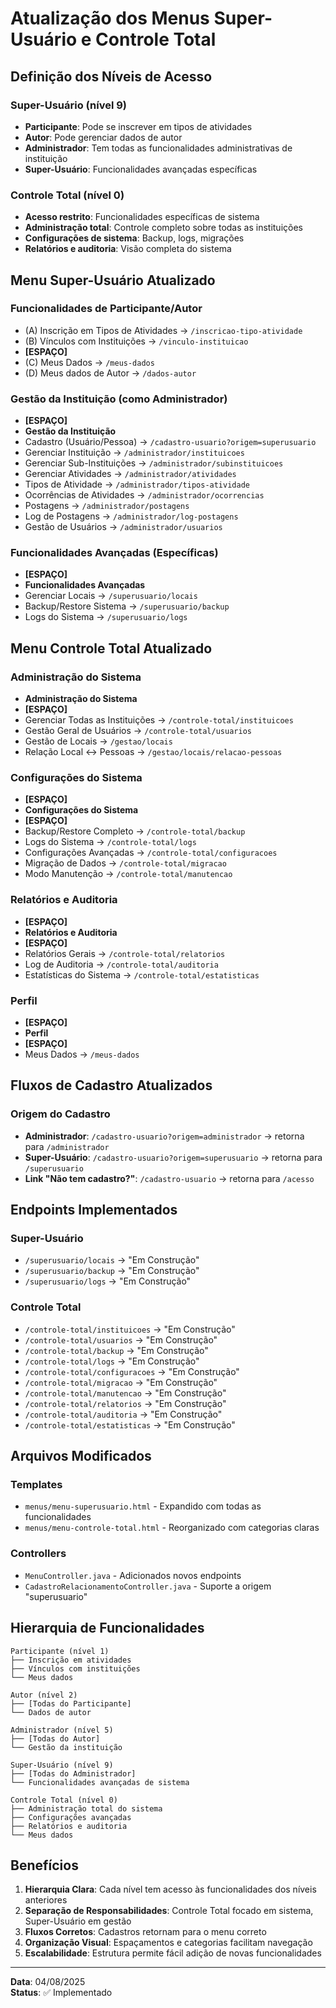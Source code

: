 # Atualização dos Menus Super-Usuário e Controle Total

## Definição dos Níveis de Acesso

### Super-Usuário (nível 9)
- **Participante**: Pode se inscrever em tipos de atividades
- **Autor**: Pode gerenciar dados de autor
- **Administrador**: Tem todas as funcionalidades administrativas de instituição
- **Super-Usuário**: Funcionalidades avançadas específicas

### Controle Total (nível 0)
- **Acesso restrito**: Funcionalidades específicas de sistema
- **Administração total**: Controle completo sobre todas as instituições
- **Configurações de sistema**: Backup, logs, migrações
- **Relatórios e auditoria**: Visão completa do sistema

## Menu Super-Usuário Atualizado

### Funcionalidades de Participante/Autor
- (A) Inscrição em Tipos de Atividades → `/inscricao-tipo-atividade`
- (B) Vínculos com Instituições → `/vinculo-instituicao`
- **[ESPAÇO]**
- (C) Meus Dados → `/meus-dados`
- (D) Meus dados de Autor → `/dados-autor`

### Gestão da Instituição (como Administrador)
- **[ESPAÇO]**
- **Gestão da Instituição**
- Cadastro (Usuário/Pessoa) → `/cadastro-usuario?origem=superusuario`
- Gerenciar Instituição → `/administrador/instituicoes`
- Gerenciar Sub-Instituições → `/administrador/subinstituicoes`
- Gerenciar Atividades → `/administrador/atividades`
- Tipos de Atividade → `/administrador/tipos-atividade`
- Ocorrências de Atividades → `/administrador/ocorrencias`
- Postagens → `/administrador/postagens`
- Log de Postagens → `/administrador/log-postagens`
- Gestão de Usuários → `/administrador/usuarios`

### Funcionalidades Avançadas (Específicas)
- **[ESPAÇO]**
- **Funcionalidades Avançadas**
- Gerenciar Locais → `/superusuario/locais`
- Backup/Restore Sistema → `/superusuario/backup`
- Logs do Sistema → `/superusuario/logs`

## Menu Controle Total Atualizado

### Administração do Sistema
- **Administração do Sistema**
- **[ESPAÇO]**
- Gerenciar Todas as Instituições → `/controle-total/instituicoes`
- Gestão Geral de Usuários → `/controle-total/usuarios`
- Gestão de Locais → `/gestao/locais`
- Relação Local ↔ Pessoas → `/gestao/locais/relacao-pessoas`

### Configurações do Sistema
- **[ESPAÇO]**
- **Configurações do Sistema**
- **[ESPAÇO]**
- Backup/Restore Completo → `/controle-total/backup`
- Logs do Sistema → `/controle-total/logs`
- Configurações Avançadas → `/controle-total/configuracoes`
- Migração de Dados → `/controle-total/migracao`
- Modo Manutenção → `/controle-total/manutencao`

### Relatórios e Auditoria
- **[ESPAÇO]**
- **Relatórios e Auditoria**
- **[ESPAÇO]**
- Relatórios Gerais → `/controle-total/relatorios`
- Log de Auditoria → `/controle-total/auditoria`
- Estatísticas do Sistema → `/controle-total/estatisticas`

### Perfil
- **[ESPAÇO]**
- **Perfil**
- **[ESPAÇO]**
- Meus Dados → `/meus-dados`

## Fluxos de Cadastro Atualizados

### Origem do Cadastro
- **Administrador**: `/cadastro-usuario?origem=administrador` → retorna para `/administrador`
- **Super-Usuário**: `/cadastro-usuario?origem=superusuario` → retorna para `/superusuario`
- **Link "Não tem cadastro?"**: `/cadastro-usuario` → retorna para `/acesso`

## Endpoints Implementados

### Super-Usuário
- `/superusuario/locais` → "Em Construção"
- `/superusuario/backup` → "Em Construção"
- `/superusuario/logs` → "Em Construção"

### Controle Total
- `/controle-total/instituicoes` → "Em Construção"
- `/controle-total/usuarios` → "Em Construção"
- `/controle-total/backup` → "Em Construção"
- `/controle-total/logs` → "Em Construção"
- `/controle-total/configuracoes` → "Em Construção"
- `/controle-total/migracao` → "Em Construção"
- `/controle-total/manutencao` → "Em Construção"
- `/controle-total/relatorios` → "Em Construção"
- `/controle-total/auditoria` → "Em Construção"
- `/controle-total/estatisticas` → "Em Construção"

## Arquivos Modificados

### Templates
- `menus/menu-superusuario.html` - Expandido com todas as funcionalidades
- `menus/menu-controle-total.html` - Reorganizado com categorias claras

### Controllers
- `MenuController.java` - Adicionados novos endpoints
- `CadastroRelacionamentoController.java` - Suporte a origem "superusuario"

## Hierarquia de Funcionalidades

```
Participante (nível 1)
├── Inscrição em atividades
├── Vínculos com instituições  
└── Meus dados

Autor (nível 2)
├── [Todas do Participante]
└── Dados de autor

Administrador (nível 5)
├── [Todas do Autor]
└── Gestão da instituição

Super-Usuário (nível 9)
├── [Todas do Administrador]
└── Funcionalidades avançadas de sistema

Controle Total (nível 0)
├── Administração total do sistema
├── Configurações avançadas
├── Relatórios e auditoria
└── Meus dados
```

## Benefícios

1. **Hierarquia Clara**: Cada nível tem acesso às funcionalidades dos níveis anteriores
2. **Separação de Responsabilidades**: Controle Total focado em sistema, Super-Usuário em gestão
3. **Fluxos Corretos**: Cadastros retornam para o menu correto
4. **Organização Visual**: Espaçamentos e categorias facilitam navegação
5. **Escalabilidade**: Estrutura permite fácil adição de novas funcionalidades

---

**Data**: 04/08/2025  
**Status**: ✅ Implementado
